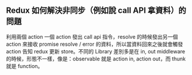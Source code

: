 ## Redux 如何解決非同步（例如說 call API 拿資料）的問題
利用兩個 action 一個 action 發出 call api 指令，resolve 的時候發出另一個 action 來接收 promise resolve / error 的資料，所以當資料回來之後就會觸發 action 告知 redux 更新 store。不同的 Library 差別多是在 in, out middleware 的時候，形態不一樣，像是：observable 就是 action in, action out，而 thunk 就是 function。